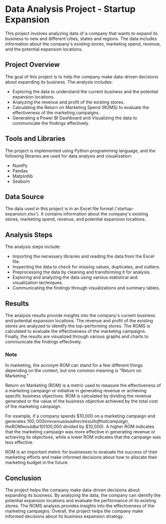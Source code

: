 # Data Analysis Project - Startup Expansion
This project involves analyzing data of a company that wants to expand its business to new and different cities, states and regions. The data includes information about the company's existing stores, marketing spend, revenue, and the potential expansion locations.



## Project Overview
The goal of this project is to help the company make data-driven decisions about expanding its business. The analysis includes:

* Exploring the data to understand the current business and the potential expansion locations.
* Analyzing the revenue and profit of the existing stores.
* Calculating the Return on Marketing Spend (ROMS) to evaluate the effectiveness of the marketing campaigns.
* Generating a Power BI Dashboard and Visualizing the data to communicate the findings effectively.


## Tools and Libraries
The project is implemented using Python programming language, and the following libraries are used for data analysis and visualization:

* NumPy
* Pandas
* Matplotlib
* Seaborn

## Data Source
The data used in this project is in an Excel file format ('startup-expansion.xlsx'). It contains information about the company's existing stores, marketing spend, revenue, and potential expansion locations.

## Analysis Steps
The analysis steps include:

* Importing the necessary libraries and reading the data from the Excel file.
* Inspecting the data to check for missing values, duplicates, and outliers.
* Preprocessing the data by cleaning and transforming it for analysis.
* Exploring and analyzing the data using various statistical and visualization techniques.
* Communicating the findings through visualizations and summary tables.


## Results
The analysis results provide insights into the company's current business and potential expansion locations. The revenue and profit of the existing stores are analyzed to identify the top-performing stores. The ROMS is calculated to evaluate the effectiveness of the marketing campaigns. Finally, the results are visualized through various graphs and charts to communicate the findings effectively.
### Note 
In marketing, the acronym ROM can stand for a few different things depending on the context, but one common meaning is "Return on Marketing."

Return on Marketing (ROM) is a metric used to measure the effectiveness of a marketing campaign or initiative in generating revenue or achieving specific business objectives. ROM is calculated by dividing the revenue generated or the value of the business objective achieved by the total cost of the marketing campaign.

For example, if a company spends $10,000 on a marketing campaign and generates $100,000 in revenue as a direct result of that campaign, the ROM would be 10 ($100,000 divided by $10,000). A higher ROM indicates that the marketing campaign was more effective in generating revenue or achieving its objectives, while a lower ROM indicates that the campaign was less effective.

ROM is an important metric for businesses to evaluate the success of their marketing efforts and make informed decisions about how to allocate their marketing budget in the future.


## Conclusion
The project helps the company make data-driven decisions about expanding its business. By analyzing the data, the company can identify the potential expansion locations and evaluate the performance of its existing stores. The ROMS analysis provides insights into the effectiveness of the marketing campaigns. Overall, the project helps the company make informed decisions about its business expansion strategy.
